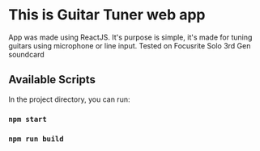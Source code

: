 # This is Guitar Tuner web app

App was made using ReactJS. It's purpose is simple, it's made for tuning guitars using microphone or line input.
Tested on Focusrite Solo 3rd Gen soundcard

## Available Scripts

In the project directory, you can run:

### `npm start`
### `npm run build`